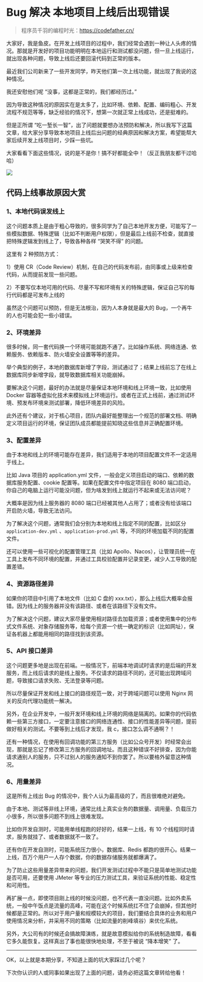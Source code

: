 # Bug 解决  本地项目上线后出现错误

> 程序员千羽的编程时光：https://codefather.cn/



大家好，我是鱼皮。在开发上线项目的过程中，我们经常会遇到一种让人头疼的情况。那就是开发好的项目功能明明在本地运行和测试都没问题，但一旦上线运行，就出现各种问题，导致上线后还要回滚代码到正常的版本。



最近我们公司新来了一些开发同学，昨天他们第一次上线功能，就出现了我说的这种情况。



我还安慰他们呢 “没事，这都是正常的，我们都经历过。”



因为导致这种情况的原因实在是太多了，比如环境、依赖、配置、编码粗心、开发流程不规范等等，缺乏经验的情况下，想第一次就正常上线成功，还是挺难的。



但是正所谓 “吃一堑长一智”，出了问题就要想办法预防和解决，所以我写下这篇文章，给大家分享导致本地项目上线后出问题的经典原因和解决方案，希望能帮大家后续开发上线项目时，少踩一些坑。



大家看看下面这些情况，说的是不是你！搞不好都能全中！（反正我朋友都干过哈哈）



![](https://pic.yupi.icu/5563/202404161729798.png)



## 代码上线事故原因大赏



### 1、本地代码误发线上



这个问题本质上是由于粗心导致的，很多同学为了自己本地开发方便，可能写了一些模拟数据、特殊逻辑（比如不判断用户权限），但是最后上线前不检查，就直接把特殊逻辑发到线上了，导致各种各样 “哭笑不得” 的问题。



这里有 2 种预防方式：



1）使用 CR（Code Review）机制，在自己的代码发布前，由同事或上级来检查代码，从而提前发现一些问题。



2）不要写仅本地可用的代码、尽量不写和环境有关的特殊逻辑，保证自己写的每行代码都是可发布上线的



虽然这个问题可以预防，但是无法根治，因为人本身就是最大的 Bug，一个再牛的人也可能会犯一些小错误。



### 2、环境差异



很多时候，同一套代码换一个环境可能就跑不通了。比如操作系统、网络连通、依赖服务、依赖版本、防火墙安全设置等等的差异。



举个典型的例子，本地的数据库新增了字段，测试通过了；结果上线前忘了在线上数据库同步新增字段，就导致数据库相关功能崩掉。



要解决这个问题，最好的办法就是尽量保证本地环境和线上环境一致，比如使用 Docker 容器等虚拟化技术来模拟线上环境运行。或者在正式上线前，通过测试环境、预发布环境来测试部署，降低环境差异的风险。



此外还有个建议，对于核心项目，团队内最好能整理出一个规范的部署文档、明确定义项目运行的环境，保证团队成员都能提前知晓这些信息并正确配置环境。



### 3、配置差异



由于本地和线上的环境可能存在差异，我们适用于本地的项目配置文件不一定适用于线上。



比如 Java 项目的 application.yml 文件，一般会定义项目启动的端口、依赖的数据库服务配置、cookie 配置等。如果在配置文件中指定项目在 8080 端口启动，你自己的电脑上运行可能没问题，但为啥发到线上就运行不起来或无法访问呢？



大概率是因为线上服务器的 8080 端口已经被其他人占用了；或者没有给该端口开启防火墙，导致无法访问。



为了解决这个问题，通常我们会分别为本地和线上指定不同的配置，比如区分 `application-dev.yml` 、`application-prod.yml`  等，不同的环境加载不同的配置文件。



还可以使用一些可视化的配置管理工具（比如 Apollo、Nacos），让管理员统一在工具上发布不同环境的配置，并通过工具校验配置并记录变更，减少人工导致的配置差错。



### 4、资源路径差异



如果你的项目中引用了本地文件（比如 C 盘的 xxx.txt），那么上线后大概率会报错。因为线上的服务器并没有该路径、或者在该路径下没有文件。



为了解决这个问题，建议大家尽量使用相对路径去加载资源；或者使用集中的分布式文件系统、对象存储服务等，给每个资源一个统一确定的标识（比如网址），保证各机器上都能用相同的路径找到该资源。



### 5、API 接口差异



这个问题更多地是出现在前端。一般情况下，前端本地调试时请求的是后端的开发服务，而上线后请求的是线上服务。不仅请求的路径不同的，还可能出现跨域问题，导致接口请求失败、无法登录等问题。



所以尽量保证开发和线上接口的路径规范一致，对于跨域问题可以使用 Nginx 网关的反向代理功能统一解决。



另外，在企业开发中，一般开发环境和线上环境的网络是隔离的。如果你的代码依赖一些第三方接口，一定要注意接口的网络连通性、接口的性能差异等问题，提前做好相关的测试。不要等到上线后才发现，我 c，接口怎么调不通啊？！



还有一种情况，在使用有回调功能的第三方服务（比如公众号开发）时经常会出现，那就是忘记了修改第三方服务的回调地址。而且这种错误不好排查，因为你能请求通别人的服务，只不过别人的服务通知不到你罢了。所以要格外留意这种情况。



### 6、用量差异



这是所有上线出 Bug 的情况中，我个人认为最高级的了，而且很难绝对避免。



由于本地、测试等非线上环境，通常比线上真实业务的数据量、调用量、负载压力小很多，所以很多问题不到线上很难发现。



比如你开发自测时，可能用单线程跑的好好的，结果一上线，有 10  个线程同时请求，服务就挂了、或者数据就不一致了。



还有你在开发自测时，可能系统压力很小，数据库、Redis 都跑的很开心。结果一上线，百万个用户一人存个数据，你的数据存储服务就都爆满了。



为了防止这些用量差异带来的问题，我们开发测试过程中不能只是简单地测试功能是否可用，还要使用 JMeter 等专业的压力测试工具，来验证系统的性能、稳定性和可用性。



再扩展一点，即使项目刚上线的时候没问题，也不代表一直没问题。比如外卖系统，一般中午饭点是流量的高峰，可能在这个时候系统扛不住了会崩掉，但其他时候都是正常的。所以对于用户量和规模较大的项目，我们要结合具体的业务和用户使用情况来分析，并采用不同的策略（比如流量的削峰填谷）来优化系统。



另外，大公司有的时候还会搞故障演练，就是故意模拟给你的系统制造故障，看看它多久能恢复。这样真出了事也能很快地处理，不至于被说 “降本增笑” 了。



------



OK，以上就是本期分享，不知道上面的坑大家踩过几个呢？



下次你认识的人或同事如果出现了上面的问题，请务必把这篇文章转给他看！